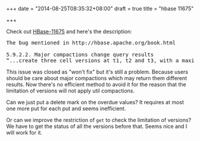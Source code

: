 +++
date = "2014-08-25T08:35:32+08:00"
draft = true
title = "hbase 11675"

+++



Check out [HBase-11675](https://issues.apache.org/jira/browse/HBASE-11675) and here's the description:

<pre>
The bug mentioned in http://hbase.apache.org/book.html

5.9.2.2. Major compactions change query results
“...create three cell versions at t1, t2 and t3, with a maximum-versions setting of 2. So when getting all versions, only the values at t2 and t3 will be returned. But if you delete the version at t2 or t3, the one at t1 will appear again. Obviously, once a major compaction has run, such behavior will not be the case anymore...”
</pre>

This issue was closed as "won't fix" but it's still a problem. Because users should be care about major compactions which may return them different results. Now there's no efficient method to avoid it for the reason that the limitation of versions will not apply util compactions.

Can we just put a delete mark on the overdue values? It requires at most one more put for each put and seems inefficient.

Or can we improve the restriction of `get` to check the limitation of versions? We have to get the status of all the versions before that. Seems nice and I will work for it.